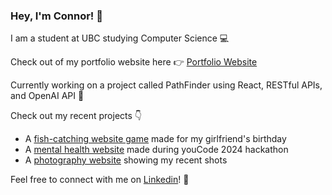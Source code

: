 ### Hey, I'm Connor! 👋
I am a student at UBC studying Computer Science 💻

Check out of my portfolio website here 👉 [Portfolio Website](https://www.youngconnor.com)

Currently working on a project called PathFinder using React, RESTful APIs, and OpenAI API 🔨

Check out my recent projects 👇
- A [fish-catching website game](https://gingershungry.netlify.app/) made for my girlfriend's birthday
- A [mental health website](https://mindfit.netlify.app/) made during youCode 2024 hackathon
- A [photography website](https://cyoungphotos.netlify.app) showing my recent shots



Feel free to connect with me on [Linkedin](https://www.linkedin.com/in/connor-youngg)! 🙂

<!--
**youngconnorr/youngconnorr** is a ✨ _special_ ✨ repository because its `README.md` (this file) appears on your GitHub profile.

Here are some ideas to get you started:

- 🔭 I’m currently working on ...
- 🌱 I’m currently learning ...
- 👯 I’m looking to collaborate on ...
- 🤔 I’m looking for help with ...
- 💬 Ask me about ...
- 📫 How to reach me: ...
- 😄 Pronouns: ...
- ⚡ Fun fact: ...
-->

